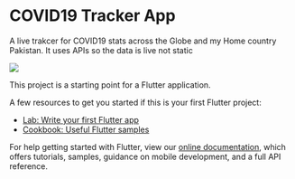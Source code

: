 # COVID19 Tracker App

A live trakcer for COVID19 stats across the Globe and my Home country Pakistan. It uses APIs so the data is live not static

<img src = "ScreenShot/covid.png">

This project is a starting point for a Flutter application.

A few resources to get you started if this is your first Flutter project:

- [Lab: Write your first Flutter app](https://flutter.dev/docs/get-started/codelab)
- [Cookbook: Useful Flutter samples](https://flutter.dev/docs/cookbook)

For help getting started with Flutter, view our
[online documentation](https://flutter.dev/docs), which offers tutorials,
samples, guidance on mobile development, and a full API reference.
